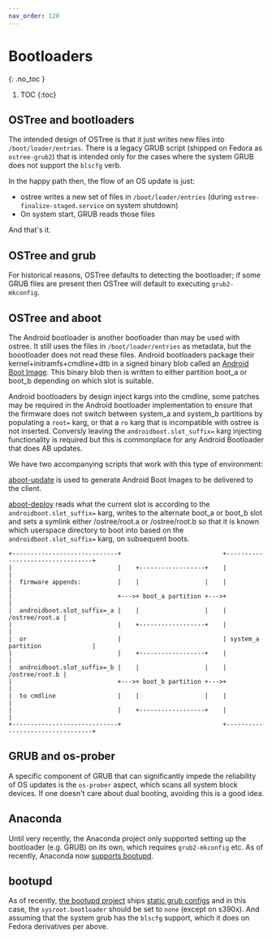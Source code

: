 ```yaml
---
nav_order: 120
---
```

<!-- SPDX-License-Identifier: (CC-BY-SA-3.0 OR GFDL-1.3-or-later) -->

# Bootloaders
{: .no_toc }

1. TOC
{:toc}

## OSTree and bootloaders

The intended design of OSTree is that it just writes new files into `/boot/loader/entries`.  There is a legacy GRUB script (shipped on Fedora as `ostree-grub2`) that is intended only for the cases where the system GRUB does not support the `blscfg` verb.

In the happy path then, the flow of an OS update is just:

- ostree writes a new set of files in `/boot/loader/entries` (during `ostree-finalize-staged.service` on system shutdown)
- On system start, GRUB reads those files

And that's it.

## OSTree and grub

For historical reasons, OSTree defaults to detecting the bootloader; if some GRUB files are present then OSTree will default to executing `grub2-mkconfig`.

[Commented out for now, as this can lead to the system not booting in some cases.]: #
[This can be avoided by setting `sysroot.bootloader=none` (except this should not be set on s390x).]: #

## OSTree and aboot

The Android bootloader is another bootloader than may be used with ostree. It still uses the files in `/boot/loader/entries` as metadata, but the boootloader does not read these files. Android bootloaders package their kernel+initramfs+cmdline+dtb in a signed binary blob called an [Android Boot Image](https://source.android.com/docs/core/architecture/bootloader/boot-image-header). This binary blob then is written to either partition boot_a or boot_b depending on which slot is suitable.

Android bootloaders by design inject kargs into the cmdline, some patches may be required in the Android bootloader implementation to ensure that the firmware does not switch between system_a and system_b partitions by populating a `root=` karg, or that a `ro` karg that is incompatible with ostree is not inserted. Conversly leaving the `androidboot.slot_suffix=` karg injecting functionality is required but this is commonplace for any Android Bootloader that does AB updates.

We have two accompanying scripts that work with this type of environment:

[aboot-update](https://gitlab.com/CentOS/automotive/rpms/aboot-update) is used to generate Android Boot Images to be delivered to the client.

[aboot-deploy](https://gitlab.com/CentOS/automotive/rpms/aboot-deploy) reads what the current slot is according to the `androidboot.slot_suffix=` karg, writes to the alternate boot_a or boot_b slot and sets a symlink either /ostree/root.a or /ostree/root.b so that it is known which userspace directory to boot into based on the `androidboot.slot_suffix=` karg, on subsequent boots.

```
+-----------------------------+                            +---------------------------------+
|                             |    +------------------+    |                                 |
|  firmware appends:          |    |                  |    |                                 |
|                             +--->+ boot_a partition +--->+                                 |
|  androidboot.slot_suffix=_a |    |                  |    |                  /ostree/root.a |
|                             |    +------------------+    |                                 |
|  or                         |                            | system_a partition              |
|                             |    +------------------+    |                                 |
|  androidboot.slot_suffix=_b |    |                  |    |                  /ostree/root.b |
|                             +--->+ boot_b partition +--->+                                 |
|  to cmdline                 |    |                  |    |                                 |
|                             |    +------------------+    |                                 |
+-----------------------------+                            +---------------------------------+
```

## GRUB and os-prober

A specific component of GRUB that can significantly impede the reliability of OS updates is the `os-prober` aspect, which scans all system block devices.  If one doesn't care about dual booting, avoiding this is a good idea.

## Anaconda

Until very recently, the Anaconda project only supported setting up the bootloader (e.g. GRUB) on its own, which requires `grub2-mkconfig` etc.  As of recently, Anaconda now [supports bootupd](https://github.com/rhinstaller/anaconda/pull/5298).

## bootupd

As of recently, [the bootupd project](https://github.com/coreos/bootupd/) ships [static grub configs](https://github.com/coreos/bootupd/tree/main/src/grub2) and in this case, the `sysroot.bootloader` should be set to `none` (except on s390x).
And assuming that the system grub has the `blscfg` support, which it does on Fedora derivatives per above.
